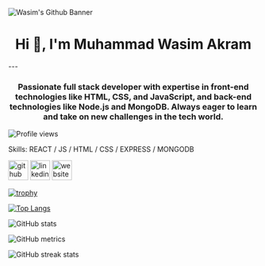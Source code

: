 ![Wasim's Github Banner](https://arturssmirnovs.github.io/github-profile-readme-generator/images/)
<h1 style="text-align: center">Hi 👋, I'm Muhammad Wasim Akram</h1>
---
<h3 style="text-align: center">Passionate full stack developer with expertise in front-end technologies like HTML, CSS, and JavaScript, and back-end technologies like Node.js and MongoDB. Always eager to learn and take on new challenges in the tech world.</h3>

![Profile views](https://gpvc.arturio.dev/Washim-Akram)

Skills: REACT / JS / HTML / CSS / EXPRESS / MONGODB

[<img src='https://cdn.jsdelivr.net/npm/simple-icons@3.0.1/icons/github.svg' alt='github' height='40'>](https://github.com/Washim-Akram)  [<img src='https://cdn.jsdelivr.net/npm/simple-icons@3.0.1/icons/linkedin.svg' alt='linkedin' height='40'>](https://www.linkedin.com/in/muhammad-washim-akram-214611280/)  [<img src='https://cdn.jsdelivr.net/npm/simple-icons@3.0.1/icons/icloud.svg' alt='website' height='40'>](https://wasim-akram.netlify.app/)  

[![trophy](https://github-profile-trophy.vercel.app/?username=Washim-Akram)](https://github.com/ryo-ma/github-profile-trophy)

[![Top Langs](https://github-readme-stats.vercel.app/api/top-langs/?username=Washim-Akram)](https://github.com/anuraghazra/github-readme-stats)

![GitHub stats](https://github-readme-stats.vercel.app/api?username=Washim-Akram&show_icons=true)  

![GitHub metrics](https://metrics.lecoq.io/Washim-Akram)  

![GitHub streak stats](https://streak-stats.demolab.com/?user=Washim-Akram)  
